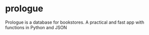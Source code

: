 # prologue
Prologue is a database for bookstores. A practical and fast app with functions in Python and JSON
